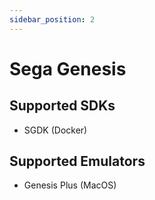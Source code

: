 ```yaml
---
sidebar_position: 2
---
```


# Sega Genesis

## Supported SDKs

- SGDK (Docker)

## Supported Emulators

- Genesis Plus (MacOS)
